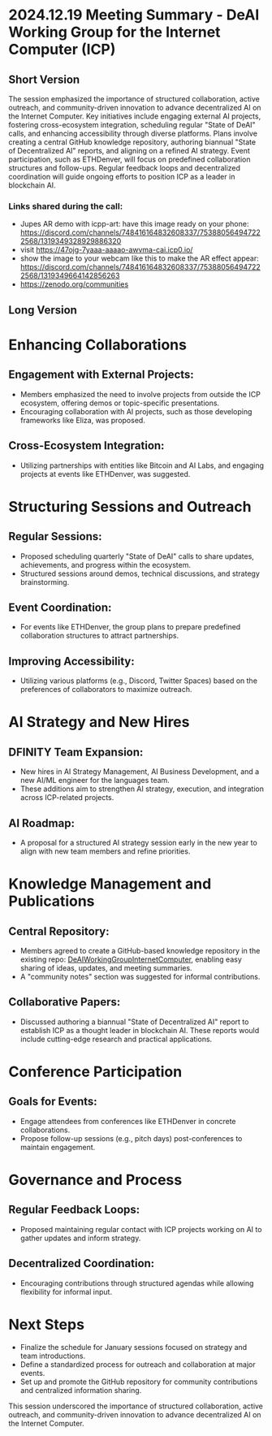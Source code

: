 # 2024.12.19 Meeting Summary - DeAI Working Group for the Internet Computer (ICP)

## Short Version
The session emphasized the importance of structured collaboration, active outreach, and community-driven innovation to advance decentralized AI on the Internet Computer. Key initiatives include engaging external AI projects, fostering cross-ecosystem integration, scheduling regular "State of DeAI" calls, and enhancing accessibility through diverse platforms. Plans involve creating a central GitHub knowledge repository, authoring biannual "State of Decentralized AI" reports, and aligning on a refined AI strategy. Event participation, such as ETHDenver, will focus on predefined collaboration structures and follow-ups. Regular feedback loops and decentralized coordination will guide ongoing efforts to position ICP as a leader in blockchain AI.

### Links shared during the call:
* Jupes AR demo with icpp-art: have this image ready on your phone: https://discord.com/channels/748416164832608337/753880564947222568/1319349328929886320
* visit https://47ojg-7yaaa-aaaao-awvma-cai.icp0.io/
* show the image to your webcam like this to make the AR effect appear:  https://discord.com/channels/748416164832608337/753880564947222568/1319349664142856263
* https://zenodo.org/communities

## Long Version
# Enhancing Collaborations

## Engagement with External Projects:
- Members emphasized the need to involve projects from outside the ICP ecosystem, offering demos or topic-specific presentations.
- Encouraging collaboration with AI projects, such as those developing frameworks like Eliza, was proposed.

## Cross-Ecosystem Integration:
- Utilizing partnerships with entities like Bitcoin and AI Labs, and engaging projects at events like ETHDenver, was suggested.

# Structuring Sessions and Outreach

## Regular Sessions:
- Proposed scheduling quarterly "State of DeAI" calls to share updates, achievements, and progress within the ecosystem.
- Structured sessions around demos, technical discussions, and strategy brainstorming.

## Event Coordination:
- For events like ETHDenver, the group plans to prepare predefined collaboration structures to attract partnerships.

## Improving Accessibility:
- Utilizing various platforms (e.g., Discord, Twitter Spaces) based on the preferences of collaborators to maximize outreach.

# AI Strategy and New Hires

## DFINITY Team Expansion:
- New hires in AI Strategy Management, AI Business Development, and a new AI/ML engineer for the languages team.
- These additions aim to strengthen AI strategy, execution, and integration across ICP-related projects.

## AI Roadmap:
- A proposal for a structured AI strategy session early in the new year to align with new team members and refine priorities.

# Knowledge Management and Publications

## Central Repository:
- Members agreed to create a GitHub-based knowledge repository in the existing repo: [DeAIWorkingGroupInternetComputer](https://github.com/DeAIWorkingGroupInternetComputer/DeAIWorkingGroupInternetComputer), enabling easy sharing of ideas, updates, and meeting summaries.
- A "community notes" section was suggested for informal contributions.

## Collaborative Papers:
- Discussed authoring a biannual "State of Decentralized AI" report to establish ICP as a thought leader in blockchain AI. These reports would include cutting-edge research and practical applications.

# Conference Participation

## Goals for Events:
- Engage attendees from conferences like ETHDenver in concrete collaborations.
- Propose follow-up sessions (e.g., pitch days) post-conferences to maintain engagement.

# Governance and Process

## Regular Feedback Loops:
- Proposed maintaining regular contact with ICP projects working on AI to gather updates and inform strategy.

## Decentralized Coordination:
- Encouraging contributions through structured agendas while allowing flexibility for informal input.

# Next Steps

- Finalize the schedule for January sessions focused on strategy and team introductions.
- Define a standardized process for outreach and collaboration at major events.
- Set up and promote the GitHub repository for community contributions and centralized information sharing.

This session underscored the importance of structured collaboration, active outreach, and community-driven innovation to advance decentralized AI on the Internet Computer.